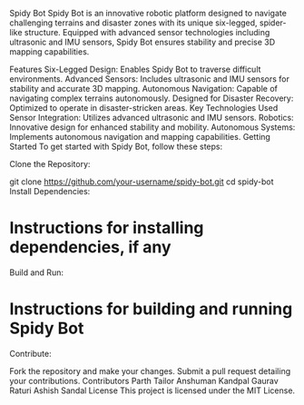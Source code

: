 Spidy Bot
Spidy Bot is an innovative robotic platform designed to navigate challenging terrains and disaster zones with its unique six-legged, spider-like structure. Equipped with advanced sensor technologies including ultrasonic and IMU sensors, Spidy Bot ensures stability and precise 3D mapping capabilities.

Features
Six-Legged Design: Enables Spidy Bot to traverse difficult environments.
Advanced Sensors: Includes ultrasonic and IMU sensors for stability and accurate 3D mapping.
Autonomous Navigation: Capable of navigating complex terrains autonomously.
Designed for Disaster Recovery: Optimized to operate in disaster-stricken areas.
Key Technologies Used
Sensor Integration: Utilizes advanced ultrasonic and IMU sensors.
Robotics: Innovative design for enhanced stability and mobility.
Autonomous Systems: Implements autonomous navigation and mapping capabilities.
Getting Started
To get started with Spidy Bot, follow these steps:

Clone the Repository:

git clone https://github.com/your-username/spidy-bot.git
cd spidy-bot
Install Dependencies:
# Instructions for installing dependencies, if any
Build and Run:

# Instructions for building and running Spidy Bot
Contribute:

Fork the repository and make your changes.
Submit a pull request detailing your contributions.
Contributors
Parth Tailor
Anshuman Kandpal
Gaurav Raturi
Ashish Sandal
License
This project is licensed under the MIT License.
